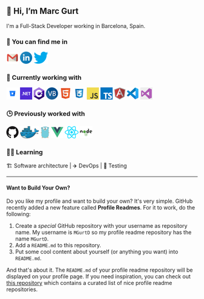  ## 👋 Hi, I’m Marc Gurt
 
 I'm a Full-Stack Developer working in Barcelona, Spain.
 
 <p>
 <h3>📣 You can find me in</h3>

 <a href="mailto:marcgurt.developer@gmail.com?subject=[GitHub]%20🔥%20Prise%20de%20contact&body=Hello%20Marc%2C%0A%0A"><img src="icons/gmail.png"/></a>
 <a href="https://www.linkedin.com/in/marcgurt"><img src="icons/linkedin.png"/></a>
 <a href="https://twitter.com/marcgurt"><img src="icons/twitter.png"/></a>
</p>

<p>
 <h3>🔨 Currently working with</h3>

 <a href="https://bitbucket.org/" title="Bitbucket"><img src="icons/bitbucket.png" /></a>
 <a href="https://dotnet.microsoft.com/" title="dotNet"><img src="icons/dotnet.png" /></a>
 <a href="http://csharp.net/" title="C#"><img src="icons/csharp.png" /></a>
 <a href="https://docs.microsoft.com/en-us/dotnet/visual-basic/" title="Visual Basic"><img src="icons/vbnet.png" /></a>
 <a href="https://wikipedia.org/wiki/HTML" title="HTML"><img src="icons/html.png" /></a>
 <a href="https://wikipedia.org/wiki/CSS" title="CSS"><img src="icons/css.png" /></a>
 <a href="https://en.wikipedia.org/wiki/JavaScript" title="JavaScript"><img src="icons/javascript.png" /></a>
 <a href="https://www.typescriptlang.org/" title="TypeScript"><img src="icons/typescript.png" /></a>
 <a href="https://angular.io/" title="Angular"><img src="icons/angular.png" /></a>
 <a href="https://code.visualstudio.com/" title="Visual Studio Code"><img src="icons/vscode.png" /></a>
 <a href="https://visualstudio.microsoft.com/" title="Visual Studio 2022"><img src="icons/vstudio.png" /></a>
</p>

<p>
 <h3>🕒 Previously worked with</h3>

 <a href="https://github.com/" title="GitHub"><img src="icons/github.png" /></a>
 <a href="https://www.docker.com/" title="Docker"><img src="icons/docker.png" /></a>
 <a href="https://golang.org/" title="Golang"><img src="icons/golang.png" /></a>
 <a href="https://vuejs.org/" title="Vue"><img src="icons/vue.png" /></a>
 <a href="https://reactjs.org/" title="React"><img src="icons/react.png" /></a>
 <a href="https://nodejs.org/" title="Nodejs"><img src="icons/node.png" /></a>
</p>

<p>
 <h3>🧑‍🎓 Learning</h3>

 🏗️ Software architecture | ✈️ DevOps | 🧪 Testing

</p>

<!--
[![Top Langs](https://github-readme-stats.vercel.app/api/top-langs/?username=MGurtD&layout=compact)](https://github.com/anuraghazra/github-readme-stats)
-->

<hr>

#### Want to Build Your Own?

Do you like my profile and want to build your own? It's very simple. GitHub recently added a new feature called **Profile Readmes**. For it to work, do the following:

1. Create a *special* GitHub repository with your username as repository name. My username is `MGurtD` so my profile readme repository has the name `MGurtD`.
1. Add a `README.md` to this repository.
1. Put some cool content about yourself (or anything you want) into `README.md`.

And that's about it. The `README.md` of your profile readme repository will be displayed on your profile page. If you need inspiration, you can check out [this repository](https://github.com/abhisheknaiidu/awesome-github-profile-readme) which contains a curated list of nice profile readme repositories.
